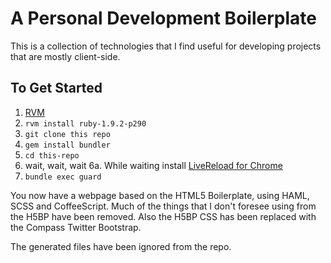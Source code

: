 # A Personal Development Boilerplate

This is a collection of technologies that I find useful for developing projects that are mostly client-side.

## To Get Started

1. [RVM](http://beginrescueend.com/rvm/install/)
2. `rvm install ruby-1.9.2-p290`
3. `git clone this repo`
4. `gem install bundler`
5. `cd this-repo`
6. wait, wait, wait
6a. While waiting install [LiveReload for Chrome](https://chrome.google.com/webstore/detail/jnihajbhpnppcggbcgedagnkighmdlei)
7. `bundle exec guard`

You now have a webpage based on the HTML5 Boilerplate, using HAML, SCSS and CoffeeScript. Much of the things that I don't foresee using from the H5BP have been removed. Also the H5BP CSS has been replaced with the Compass Twitter Bootstrap.

The generated files have been ignored from the repo.
